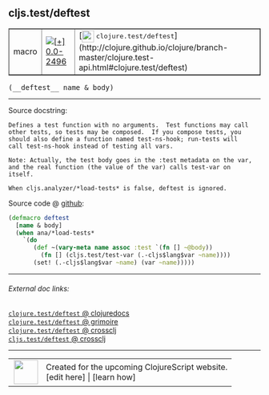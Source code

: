 ## cljs.test/deftest



 <table border="1">
<tr>
<td>macro</td>
<td><a href="https://github.com/cljsinfo/cljs-api-docs/tree/0.0-2496"><img valign="middle" alt="[+] 0.0-2496" title="Added in 0.0-2496" src="https://img.shields.io/badge/+-0.0--2496-lightgrey.svg"></a> </td>
<td>
[<img height="24px" valign="middle" src="http://i.imgur.com/1GjPKvB.png"> <samp>clojure.test/deftest</samp>](http://clojure.github.io/clojure/branch-master/clojure.test-api.html#clojure.test/deftest)
</td>
</tr>
</table>


 <samp>
(__deftest__ name & body)<br>
</samp>

---





Source docstring:

```
Defines a test function with no arguments.  Test functions may call
other tests, so tests may be composed.  If you compose tests, you
should also define a function named test-ns-hook; run-tests will
call test-ns-hook instead of testing all vars.

Note: Actually, the test body goes in the :test metadata on the var,
and the real function (the value of the var) calls test-var on
itself.

When cljs.analyzer/*load-tests* is false, deftest is ignored.
```


Source code @ [github](https://github.com/clojure/clojurescript/blob/r1.7.10/src/main/cljs/cljs/test.clj#L204-L220):

```clj
(defmacro deftest
  [name & body]
  (when ana/*load-tests*
    `(do
       (def ~(vary-meta name assoc :test `(fn [] ~@body))
         (fn [] (cljs.test/test-var (.-cljs$lang$var ~name))))
       (set! (.-cljs$lang$var ~name) (var ~name)))))
```

<!--
Repo - tag - source tree - lines:

 <pre>
clojurescript @ r1.7.10
└── src
    └── main
        └── cljs
            └── cljs
                └── <ins>[test.clj:204-220](https://github.com/clojure/clojurescript/blob/r1.7.10/src/main/cljs/cljs/test.clj#L204-L220)</ins>
</pre>

-->

---



###### External doc links:

[`clojure.test/deftest` @ clojuredocs](http://clojuredocs.org/clojure.test/deftest)<br>
[`clojure.test/deftest` @ grimoire](http://conj.io/store/v1/org.clojure/clojure/1.7.0-beta3/clj/clojure.test/deftest/)<br>
[`clojure.test/deftest` @ crossclj](http://crossclj.info/fun/clojure.test/deftest.html)<br>
[`cljs.test/deftest` @ crossclj](http://crossclj.info/fun/cljs.test/deftest.html)<br>

---

 <table>
<tr><td>
<img valign="middle" align="right" width="48px" src="http://i.imgur.com/Hi20huC.png">
</td><td>
Created for the upcoming ClojureScript website.<br>
[edit here] | [learn how]
</td></tr></table>

[edit here]:https://github.com/cljsinfo/cljs-api-docs/blob/master/cljsdoc/cljs.test/deftest.cljsdoc
[learn how]:https://github.com/cljsinfo/cljs-api-docs/wiki/cljsdoc-files

<!--

This information was too distracting to show to readers, but I'll leave it
commented here since it is helpful to:

- pretty-print the data used to generate this document
- and show how to retrieve that data



The API data for this symbol:

```clj
{:ns "cljs.test",
 :name "deftest",
 :signature ["[name & body]"],
 :history [["+" "0.0-2496"]],
 :type "macro",
 :full-name-encode "cljs.test/deftest",
 :source {:code "(defmacro deftest\n  [name & body]\n  (when ana/*load-tests*\n    `(do\n       (def ~(vary-meta name assoc :test `(fn [] ~@body))\n         (fn [] (cljs.test/test-var (.-cljs$lang$var ~name))))\n       (set! (.-cljs$lang$var ~name) (var ~name)))))",
          :title "Source code",
          :repo "clojurescript",
          :tag "r1.7.10",
          :filename "src/main/cljs/cljs/test.clj",
          :lines [204 220]},
 :full-name "cljs.test/deftest",
 :clj-symbol "clojure.test/deftest",
 :docstring "Defines a test function with no arguments.  Test functions may call\nother tests, so tests may be composed.  If you compose tests, you\nshould also define a function named test-ns-hook; run-tests will\ncall test-ns-hook instead of testing all vars.\n\nNote: Actually, the test body goes in the :test metadata on the var,\nand the real function (the value of the var) calls test-var on\nitself.\n\nWhen cljs.analyzer/*load-tests* is false, deftest is ignored."}

```

Retrieve the API data for this symbol:

```clj
;; from Clojure REPL
(require '[clojure.edn :as edn])
(-> (slurp "https://raw.githubusercontent.com/cljsinfo/cljs-api-docs/catalog/cljs-api.edn")
    (edn/read-string)
    (get-in [:symbols "cljs.test/deftest"]))
```

-->
